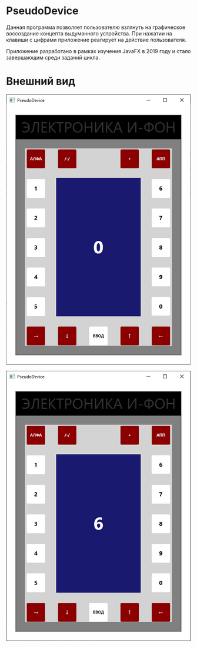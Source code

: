 # PseudoDevice
Данная программа позволяет пользователю взлянуть на графическое воссоздание концепта выдуманного устройства.
При нажатии на клавиши с цифрами приложение реагирует на действие пользователя.

Приложение разработано в рамках изучения JavaFX в 2019 году и стало завершающим среди заданий цикла.

# Внешний вид
![first image](https://github.com/Laavs51/PseudoDevice/blob/main/screenshots/first.png) 

![second image](https://github.com/Laavs51/PseudoDevice/blob/main/screenshots/second.png) 